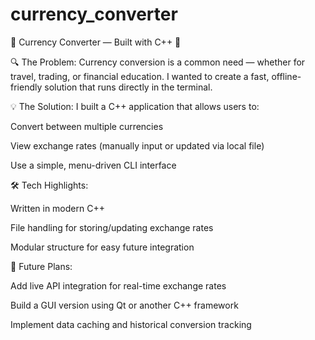# currency_converter

💱 Currency Converter — Built with C++ 🚀

🔍 The Problem:
Currency conversion is a common need — whether for travel, trading, or financial education. I wanted to create a fast, offline-friendly solution that runs directly in the terminal.

💡 The Solution:
I built a C++ application that allows users to:

Convert between multiple currencies

View exchange rates (manually input or updated via local file)

Use a simple, menu-driven CLI interface

🛠 Tech Highlights:

Written in modern C++

File handling for storing/updating exchange rates

Modular structure for easy future integration

🔮 Future Plans:

Add live API integration for real-time exchange rates

Build a GUI version using Qt or another C++ framework

Implement data caching and historical conversion tracking
